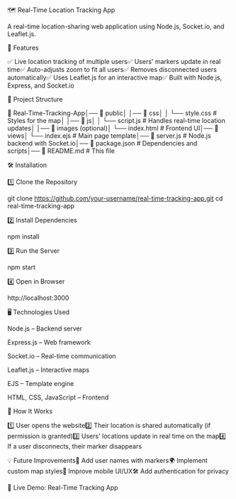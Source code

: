 🗺️ Real-Time Location Tracking App

A real-time location-sharing web application using Node.js, Socket.io, and Leaflet.js.

📌 Features

✅ Live location tracking of multiple users✅ Users' markers update in real time✅ Auto-adjusts zoom to fit all users✅ Removes disconnected users automatically✅ Uses Leaflet.js for an interactive map✅ Built with Node.js, Express, and Socket.io

📂 Project Structure

📁 Real-Time-Tracking-App│── 📁 public│   │── 📁 css│   │   └── style.css  # Styles for the map│   │── 📁 js│   │   └── script.js  # Handles real-time location updates│   │── 📁 images (optional)│   └── index.html  # Frontend UI│── 📁 views│   └── index.ejs  # Main page template│── 📄 server.js  # Node.js backend with Socket.io│── 📄 package.json  # Dependencies and scripts│── 📄 README.md  # This file

🛠️ Installation

1️⃣ Clone the Repository

git clone https://github.com/your-username/real-time-tracking-app.git
cd real-time-tracking-app

2️⃣ Install Dependencies

npm install

3️⃣ Run the Server

npm start

4️⃣ Open in Browser

http://localhost:3000

🖥️ Technologies Used

Node.js – Backend server

Express.js – Web framework

Socket.io – Real-time communication

Leaflet.js – Interactive maps

EJS – Template engine

HTML, CSS, JavaScript – Frontend

📌 How It Works

1️⃣ User opens the website2️⃣ Their location is shared automatically (if permission is granted)3️⃣ Users' locations update in real time on the map4️⃣ If a user disconnects, their marker disappears

💡 Future Improvements📍 Add user names with markers🌍 Implement custom map styles📱 Improve mobile UI/UX🛠️ Add authentication for privacy

🔗 Live Demo: Real-Time Tracking App

